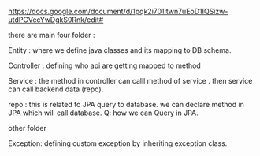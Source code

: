 https://docs.google.com/document/d/1pqk2i701itwn7uEoD1IQSizw-utdPCVecYwDgkS0Rnk/edit#


there are main four folder :


Entity : where we define java classes and its mapping to DB schema. 

Controller : defining who api are getting mapped to method 

Service : the method in controller can calll method of service . then service can call backend data (repo).

repo : this is related to JPA query to database. we can declare method in JPA which will call database.
    Q: how we can Query in JPA. 


other folder


Exception: defining custom exception by inheriting exception class.
  
  
```

```

